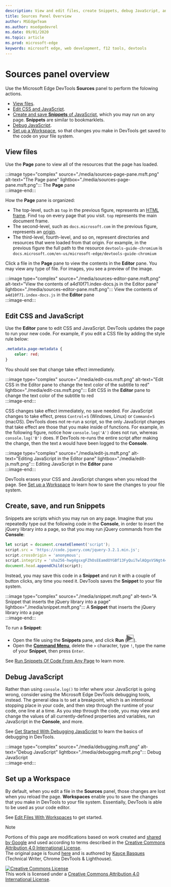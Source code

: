 ```yaml
---
description: View and edit files, create Snippets, debug JavaScript, and set up Workspaces in the Sources panel of Microsoft Edge DevTools.
title: Sources Panel Overview
author: MSEdgeTeam
ms.author: msedgedevrel
ms.date: 09/01/2020 
ms.topic: article
ms.prod: microsoft-edge
keywords: microsoft edge, web development, f12 tools, devtools
---
```

<!-- Copyright Kayce Basques 

   Licensed under the Apache License, Version 2.0 (the "License");
   you may not use this file except in compliance with the License.
   You may obtain a copy of the License at

       https://www.apache.org/licenses/LICENSE-2.0

   Unless required by applicable law or agreed to in writing, software
   distributed under the License is distributed on an "AS IS" BASIS,
   WITHOUT WARRANTIES OR CONDITIONS OF ANY KIND, either express or implied.
   See the License for the specific language governing permissions and
   limitations under the License.  -->







# Sources panel overview 



Use the Microsoft Edge DevTools **Sources** panel to perform the folowing actions.  

*   [View files](#view-files).  
*   [Edit CSS and JavaScript](#edit-css-and-javascript).  
*   [Create and save **Snippets** of JavaScript](#create-save-and-run-snippets), which you may run on any page.  **Snippets** are similar to bookmarklets.  
*   [Debug JavaScript](#debug-javascript).  
*   [Set up a Workspace](#set-up-a-workspace), so that changes you make in DevTools get saved to the code on your file system.  
    
## View files 

Use the **Page** pane to view all of the resources that the page has loaded.

:::image type="complex" source="./media/sources-page-pane.msft.png" alt-text="The Page pane" lightbox="./media/sources-page-pane.msft.png":::
   The **Page** pane  
:::image-end:::  

How the **Page** pane is organized:  
*   The top-level, such as `top` in the previous figure, represents an [HTML frame][W3CHtml4Frames].  Find `top` on every page that you visit.  `top` represents the main document frame.  
*   The second-level, such as `docs.microsoft.com` in the previous figure, represents an [origin][HtmlstandardOrigin].  
*   The third-level, fourth-level, and so on, represent directories and resources that were loaded from that origin.  For example, in the previous figure the full path to the resource `devtools-guide-chromium` is `docs.microsoft.com/en-us/microsoft-edge/devtools-guide-chromium`  
    
Click a file in the **Page** pane to view the contents in the **Editor** pane.  You may view any type of file.  For images, you see a preview of the image.  

:::image type="complex" source="./media/sources-editor-pane.msft.png" alt-text="View the contents of a4d10f71.index-docs.js in the Editor pane" lightbox="./media/sources-editor-pane.msft.png":::
   View the contents of `a4d10f71.index-docs.js` in the **Editor** pane  
:::image-end:::  

## Edit CSS and JavaScript 

Use the **Editor** pane to edit CSS and JavaScript.  DevTools updates the page to run your new code.  For example, if you edit a CSS file by adding the style rule below:

```css
.metadata.page-metadata {
    color: red;
}
```

You should see that change take effect immediately.

:::image type="complex" source="./media/edit-css.msft.png" alt-text="Edit CSS in the Editor pane to change the text color of the subtitle to red" lightbox="./media/edit-css.msft.png":::
   Edit CSS in the **Editor** pane to change the text color of the subtitle to red  
:::image-end:::  

CSS changes take effect immediately, no save needed.  For JavaScript changes to take effect, press `Control`+`S` \(Windows, Linux\) or `Command`+`S` \(macOS\).  DevTools does not re-run a script, so the only JavaScript changes that take effect are those that you make inside of functions.  For example, in the following figure, notice how `console.log('A')` does not run, whereas `console.log('B')` does.  If DevTools re-runs the entire script after making the change, then the text `A` would have been logged to the **Console**.  

:::image type="complex" source="./media/edit-js.msft.png" alt-text="Editing JavaScript in the Editor pane" lightbox="./media/edit-js.msft.png":::
   Editing JavaScript in the **Editor** pane  
:::image-end:::  

DevTools erases your CSS and JavaScript changes when you reload the page.  See [Set up a Workspace](#set-up-a-workspace) to learn how to save the changes to your file system.  

## Create, save, and run Snippets 

Snippets are scripts which you may run on any page.  Imagine that you repeatedly type out the following code in the **Console**, in order to insert the jQuery library into a page, so that you may run jQuery commands from the **Console**:  

```javascript
let script = document.createElement('script');
script.src = 'https://code.jquery.com/jquery-3.2.1.min.js';
script.crossOrigin = 'anonymous';
script.integrity = 'sha256-hwg4gsxgFZhOsEEamdOYGBf13FyQuiTwlAQgxVSNgt4=';
document.head.appendChild(script);
```  

Instead, you may save this code in a **Snippet** and run it with a couple of button clicks, any time you need it.  DevTools saves the **Snippet** to your file system.  

:::image type="complex" source="./media/snippet.msft.png" alt-text="A Snippet that inserts the jQuery library into a page" lightbox="./media/snippet.msft.png":::
   A **Snippet** that inserts the jQuery library into a page  
:::image-end:::  

To run a **Snippet**:

*   Open the file using the **Snippets** pane, and click **Run** \(![The Run button][ImageRunIcon]\).  
*   Open the **[Command Menu][DevtoolsGuideChromiumCommandMenuIndex]**, delete the `>` character, type `!`, type the name of your **Snippet**, then press `Enter`.  
    
See [Run Snippets Of Code From Any Page][DevtoolsGuideChromiumJavascriptSnippets] to learn more.

## Debug JavaScript 

Rather than using `console.log()` to infer where your JavaScript is going wrong, consider using the Microsoft Edge DevTools debugging tools, instead.  The general idea is to set a breakpoint, which is an intentional stopping place in your code, and then step through the runtime of your code, one line at a time.  As you step through the code, you may view and change the values of all currently-defined properties and variables, run JavaScript in the **Console**, and more.

See [Get Started With Debugging JavaScript][DevtoolsGuideChromiumJavascriptIndex] to learn the basics of debugging in DevTools.

:::image type="complex" source="./media/debugging.msft.png" alt-text="Debug JavaScript" lightbox="./media/debugging.msft.png":::
   Debug JavaScript  
:::image-end:::  

## Set up a Workspace 

By default, when you edit a file in the **Sources** panel, those changes are lost when you reload the page.  **Workspaces** enable you to save the changes that you make in DevTools to your file system.  Essentially, DevTools is able to be used as your code editor.

See [Edit Files With Workspaces][DevtoolsGuideChromiumWorkspacesIndex] to get started.

<!--  
 


-->  

<!-- image links -->  

[ImageRunIcon]: ./media/run-snippet-icon.msft.png  

<!-- links -->  

[DevtoolsGuideChromiumCommandMenuIndex]: ./command-menu/index.md "Run Commands With The Microsoft Edge DevTools Command Menu"  
[DevtoolsGuideChromiumJavascriptIndex]: ./javascript/index.md "Get Started with Debugging JavaScript in Microsoft Edge DevTools"  
[DevtoolsGuideChromiumJavascriptSnippets]: ./javascript/snippets.md "Run Snippets Of JavaScript On Any Page With Microsoft Edge DevTools"  
[DevtoolsGuideChromiumWorkspacesIndex]: ./workspaces/index.md "Edit Files With Workspaces"  

[HtmlstandardOrigin]: https://html.spec.whatwg.org/multipage/origin.html#origin "Origin - HTML Standard"  

[W3CHtml4Frames]: https://w3.org/TR/html401/present/frames.html "Frames | W3C"  

> [!NOTE]
> Portions of this page are modifications based on work created and [shared by Google][GoogleSitePolicies] and used according to terms described in the [Creative Commons Attribution 4.0 International License][CCA4IL].  
> The original page is found [here](https://developers.google.com/web/tools/chrome-devtools/sources) and is authored by [Kayce Basques][KayceBasques] \(Technical Writer, Chrome DevTools \& Lighthouse\).  

[![Creative Commons License][CCby4Image]][CCA4IL]  
This work is licensed under a [Creative Commons Attribution 4.0 International License][CCA4IL].  

[CCA4IL]: https://creativecommons.org/licenses/by/4.0  
[CCby4Image]: https://i.creativecommons.org/l/by/4.0/88x31.png  
[GoogleSitePolicies]: https://developers.google.com/terms/site-policies  
[KayceBasques]: https://developers.google.com/web/resources/contributors/kaycebasques  
